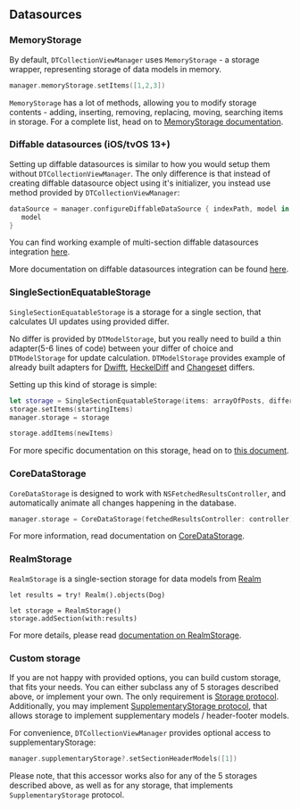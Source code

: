 ## Datasources

### MemoryStorage

By default, `DTCollectionViewManager` uses `MemoryStorage` - a storage wrapper, representing storage of data models in memory.

```swift
manager.memoryStorage.setItems([1,2,3])
```

`MemoryStorage` has a lot of methods, allowing you to modify storage contents - adding, inserting, removing, replacing, moving, searching items in storage. For a complete list, head on to [MemoryStorage documentation](https://github.com/DenTelezhkin/DTModelStorage/blob/master/Documentation/Memory%20storage.md).

### Diffable datasources (iOS/tvOS 13+)

Setting up diffable datasources is similar to how you would setup them without `DTCollectionViewManager`. The only difference is that instead of creating diffable datasource object using it's initializer, you instead use method provided by `DTCollectionViewManager`:

```swift
dataSource = manager.configureDiffableDataSource { indexPath, model in
   model
}
```

You can find working example of multi-section diffable datasources integration [here](https://github.com/DenTelezhkin/DTTableViewManager/blob/master/Example/Controllers/MultiSectionDiffingTableViewController.swift).

More documentation on diffable datasources integration can be found [here](https://github.com/DenTelezhkin/DTModelStorage/blob/master/Documentation/Diffable%20datasource%20storage.md).

### SingleSectionEquatableStorage

`SingleSectionEquatableStorage` is a storage for a single section, that calculates UI updates using provided differ.

No differ is provided by `DTModelStorage`, but you really need to build a thin adapter(5-6 lines of code) between your differ of choice and `DTModelStorage` for update calculation. `DTModelStorage` provides example of already built adapters for [Dwifft](https://github.com/jflinter/Dwifft), [HeckelDiff](https://github.com/mcudich/HeckelDiff) and [Changeset](https://github.com/osteslag/Changeset) differs.

Setting up this kind of storage is simple:

```swift
let storage = SingleSectionEquatableStorage(items: arrayOfPosts, differ: ChangesetDiffer())
storage.setItems(startingItems)
manager.storage = storage

storage.addItems(newItems)
```

For more specific documentation on this storage, head on to [this document](https://github.com/DenTelezhkin/DTModelStorage/blob/master/Documentation/Single%20section%20diffable%20storage.md).

### CoreDataStorage

`CoreDataStorage` is designed to work with `NSFetchedResultsController`, and automatically animate all changes happening in the database.

```swift
manager.storage = CoreDataStorage(fetchedResultsController: controller)
```

For more information, read documentation on [CoreDataStorage](https://github.com/DenTelezhkin/DTModelStorage/blob/master/Documentation/CoreData%20storage.md).

### RealmStorage

`RealmStorage` is a single-section storage for data models from [Realm](https://realm.io)


```
let results = try! Realm().objects(Dog)

let storage = RealmStorage()
storage.addSection(with:results)
```

For more details, please read [documentation on RealmStorage](https://github.com/DenTelezhkin/DTModelStorage/blob/master/Documentation/Realm%20storage.md).

### Custom storage

If you are not happy with provided options, you can build custom storage, that fits your needs. You can either subclass any of 5 storages described above, or implement your own. The only requirement is [Storage protocol](https://github.com/DenTelezhkin/DTModelStorage/blob/master/Sources/DTModelStorage/StorageProtocols.swift#L30-L40). Additionally, you may implement [SupplementaryStorage protocol](https://github.com/DenTelezhkin/DTModelStorage/blob/master/Sources/DTModelStorage/StorageProtocols.swift#L43-L59), that allows storage to implement supplementary models / header-footer models.

For convenience, `DTCollectionViewManager` provides optional access to supplementaryStorage:

```swift
manager.supplementaryStorage?.setSectionHeaderModels([1])
```

Please note, that this accessor works also for any of the 5 storages described above, as well as for any storage, that implements `SupplementaryStorage` protocol.
